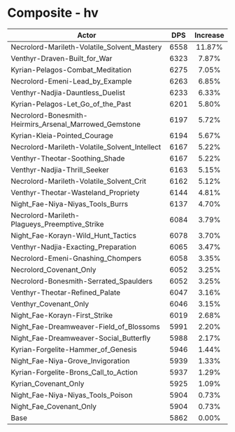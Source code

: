 # Composite - hv
| Actor | DPS | Increase |
|---|:---:|:---:|
|Necrolord-Marileth-Volatile_Solvent_Mastery|6558|11.87%|
|Venthyr-Draven-Built_for_War|6323|7.87%|
|Kyrian-Pelagos-Combat_Meditation|6275|7.05%|
|Necrolord-Emeni-Lead_by_Example|6263|6.85%|
|Venthyr-Nadjia-Dauntless_Duelist|6233|6.33%|
|Kyrian-Pelagos-Let_Go_of_the_Past|6201|5.80%|
|Necrolord-Bonesmith-Heirmirs_Arsenal_Marrowed_Gemstone|6197|5.72%|
|Kyrian-Kleia-Pointed_Courage|6194|5.67%|
|Necrolord-Marileth-Volatile_Solvent_Intellect|6167|5.22%|
|Venthyr-Theotar-Soothing_Shade|6167|5.22%|
|Venthyr-Nadjia-Thrill_Seeker|6163|5.15%|
|Necrolord-Marileth-Volatile_Solvent_Crit|6162|5.12%|
|Venthyr-Theotar-Wasteland_Propriety|6144|4.81%|
|Night_Fae-Niya-Niyas_Tools_Burrs|6137|4.70%|
|Necrolord-Marileth-Plagueys_Preemptive_Strike|6084|3.79%|
|Night_Fae-Korayn-Wild_Hunt_Tactics|6078|3.70%|
|Venthyr-Nadjia-Exacting_Preparation|6065|3.47%|
|Necrolord-Emeni-Gnashing_Chompers|6058|3.35%|
|Necrolord_Covenant_Only|6052|3.25%|
|Necrolord-Bonesmith-Serrated_Spaulders|6052|3.25%|
|Venthyr-Theotar-Refined_Palate|6047|3.16%|
|Venthyr_Covenant_Only|6046|3.15%|
|Night_Fae-Korayn-First_Strike|6019|2.68%|
|Night_Fae-Dreamweaver-Field_of_Blossoms|5991|2.20%|
|Night_Fae-Dreamweaver-Social_Butterfly|5988|2.17%|
|Kyrian-Forgelite-Hammer_of_Genesis|5946|1.44%|
|Night_Fae-Niya-Grove_Invigoration|5939|1.33%|
|Kyrian-Forgelite-Brons_Call_to_Action|5937|1.29%|
|Kyrian_Covenant_Only|5925|1.09%|
|Night_Fae-Niya-Niyas_Tools_Poison|5904|0.73%|
|Night_Fae_Covenant_Only|5904|0.73%|
|Base|5862|0.00%|
